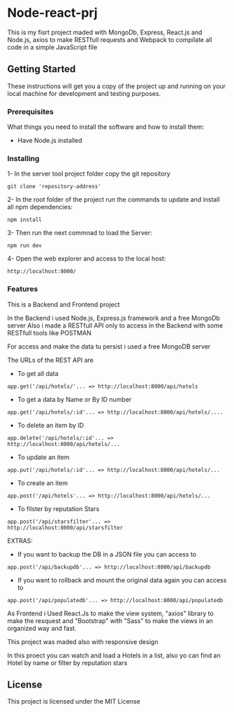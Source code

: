 # Node-react-prj
This is my fisrt project maded with MongoDb, Express, React.js and Node.js, axios to make RESTfull requests and Webpack to compilate all code in a simple JavaScript file

## Getting Started

These instructions will get you a copy of the project up and running on your local machine for development and testing purposes.

### Prerequisites
What things you need to install the software and how to install them:
- Have Node.js installed

### Installing
1- In the server tool project folder copy the git repository
```
git clone 'repository-address'
```
2- In the root folder of the project run the commands to update and install all npm dependencies:
```
npm install
``` 
3- Then run the next commnad to load the Server:
```
npm run dev
```
4- Open the web explorer and access to the local host:
```
http://localhost:8000/
```


### Features
This is a Backend and Frontend project

In the Backend i used Node.js, Express.js framework and a free MongoDb server
Also i made a RESTfull API only to access in the Backend with some RESTfull tools like POSTMAN

For access and make the data tu persist i used a free MongoDB server 

The URLs of the REST API are

- To get all data
```
app.get('/api/hotels/'... => http://localhost:8000/api/hotels
```
- To get a data by Name or By ID number
```
app.get('/api/hotels/:id'... => http://localhost:8000/api/hotels/....
```
- To delete an item by ID
```
app.delete('/api/hotels/:id'... => http://localhost:8000/api/hotels/...
```
- To update an item
```
app.put('/api/hotels/:id'... => http://localhost:8000/api/hotels/...
```
- To create an item
```
app.post('/api/hotels'... => http://localhost:8000/api/hotels/...
```
- To filster by reputation Stars
```
app.post('/api/starsfilter'... => http://localhost:8000/api/starsfilter
```


EXTRAS:

- If you want to backup the DB in a JSON file you can access to
```
app.post('/api/backupdb'... => http://localhost:8000/api/backupdb
```	
- If you want to rollback and mount the original data again you can access to
```
app.post('/api/populatedb'... => http://localhost:8000/api/populatedb
```	


As Frontend i Used React.Js to make the view system, "axios" library to make the resquest and "Bootstrap" with "Sass" to make the views in an organized way and fast. 

This project was maded also with responsive design

In this proect you can watch and load a Hotels in a list, also yo can find an Hotel by name or filter by reputation stars


## License

This project is licensed under the MIT License